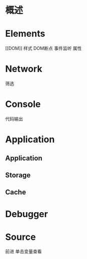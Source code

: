 # 概述

# Elements
[[DOM]] 
样式
DOM断点
事件监听
属性
# Network
筛选
# Console
代码输出
# Application
## Application
## Storage

## Cache
# Debugger
# Source
前进
单击变量查看